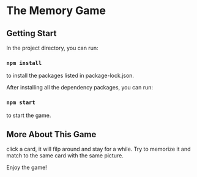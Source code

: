 # The Memory Game

## Getting Start

In the project directory, you can run:

### `npm install`

to install the packages listed in package-lock.json.

After installing all the dependency packages, you can run:

### `npm start`

to start the game.

## More About This Game

click a card, it will filp around and stay for a while. Try to memorize it and match to the same card with the same picture.

Enjoy the game!

